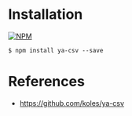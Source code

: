 # Installation

[![NPM](https://nodei.co/npm/ya-csv.png?downloads=true&stars=true)](https://www.npmjs.com/package/ya-csv)  

`$ npm install ya-csv --save`    


# References

* https://github.com/koles/ya-csv   
